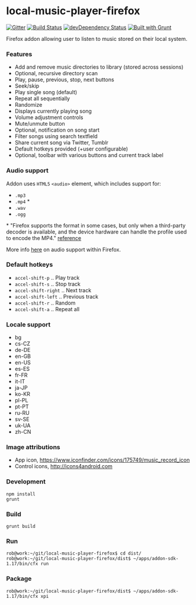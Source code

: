 local-music-player-firefox
==========================

[![Gitter](https://badges.gitter.im/Join%20Chat.svg)](https://gitter.im/bobbyrne01/local-music-player-firefox?utm_source=badge&utm_medium=badge&utm_campaign=pr-badge&utm_content=badge)
[![Build Status](https://travis-ci.org/bobbyrne01/local-music-player-firefox.svg?branch=master)](https://travis-ci.org/bobbyrne01/local-music-player-firefox)
[![devDependency Status](https://david-dm.org/bobbyrne01/local-music-player-firefox/dev-status.svg)](https://david-dm.org/bobbyrne01/local-music-player-firefox#info=devDependencies)
[![Built with Grunt](https://cdn.gruntjs.com/builtwith.png)](http://gruntjs.com/)

Firefox addon allowing user to listen to music stored on their local system.

### Features

* Add and remove music directories to library (stored across sessions)
* Optional, recursive directory scan
* Play, pause, previous, stop, next buttons
* Seek/skip
* Play single song (default)
* Repeat all sequentially
* Randomize
* Displays currently playing song
* Volume adjustment controls
* Mute/unmute button
* Optional, notification on song start
* Filter songs using search textfield
* Share current song via Twitter, Tumblr
* Default hotkeys provided (+user configurable)
* Optional, toolbar with various buttons and current track label

### Audio support

Addon uses `HTML5` `<audio>` element, which includes support for:

* `.mp3`
* `.mp4` \*
* `.wav`
* `.ogg`

\* "Firefox supports the format in some cases, but only when a third-party decoder is available, and the device hardware can handle the profile used to encode the MP4." [reference](https://developer.mozilla.org/en-US/docs/Web/HTML/Supported_media_formats#MP4_H.264_%28AAC_or_MP3%29)

More info [here](https://developer.mozilla.org/en-US/docs/Web/HTML/Supported_media_formats) on audio support within Firefox.

### Default hotkeys

* `accel-shift-p` .. Play track
* `accel-shift-s` .. Stop track
* `accel-shift-right` .. Next track
* `accel-shift-left` .. Previous track
* `accel-shift-r` .. Random
* `accel-shift-a` .. Repeat all

### Locale support

* bg
* cs-CZ
* de-DE
* en-GB
* en-US
* es-ES
* fr-FR
* it-IT
* ja-JP
* ko-KR
* pl-PL
* pt-PT
* ru-RU
* sv-SE
* uk-UA
* zh-CN

### Image attributions

* App icon, https://www.iconfinder.com/icons/175749/music_record_icon
* Control icons, http://icons4android.com

### Development

    npm install
    grunt

### Build

    grunt build
    
### Run

    rob@work:~/git/local-music-player-firefox$ cd dist/
    rob@work:~/git/local-music-player-firefox/dist$ ~/apps/addon-sdk-1.17/bin/cfx run

### Package

    rob@work:~/git/local-music-player-firefox/dist$ ~/apps/addon-sdk-1.17/bin/cfx xpi
